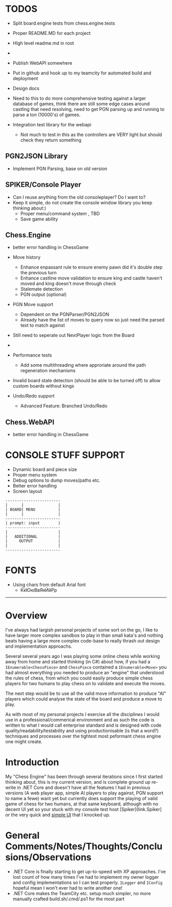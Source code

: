 ﻿# TODOS
* Split board.engine tests from chess.engine.tests
* Proper README.MD for each project
* HIgh level readme.md in root
* 
* Publish WebAPI somewhere
* Put in github and hook up to my teamcity for automated build and deployment
* Design docs

* Need to this to do more comprehensive testing against a larger database of games, think there are still some edge cases around castling that need resolving, need to get PGN parsing up and running to parse a ton (10000's) of games.

* Integration test library for the webapi
	* Not much to test in this as the controllers are VERY light but should check they return something

## PGN2JSON Library
* Implement PGN Parsing, base on old version

## SPIKER/Console Player
* Can I reuse anything from the old consoleplayer? Do I want to?
* Keep it simple, do not create the console window library you keep thinking about:)
	* Proper menu/command system , TBD
	* Save game ability



## Chess.Engine
* better error handling in ChessGame
* Move history
	* Enhance enpassant rule to ensure enemy pawn did it's double step the previous turn
	* Enhance castline move validation to ensure king and castle haven't moved and king doesn't move through check
	* Stalemate detection
	* PGN output (optional)
* PGN Move support
	* Dependent on the PGNParser/PGN2JSON
	* Already have the list of moves to query now so just need the parsed text to match against

* Still need to seperate out NextPlayer logic from the Board
* 

* Performance tests
	* Add some multithreading where approriate around the path regeneration mechanisms
* Invalid board state detection (should be able to be turned off) to allow custom boards without kings
* Undo/Redo support
	* Advanced Feature: Branched Undo/Redo

## Chess.WebAPI
* better error handling in ChessGame


# CONSOLE STUFF SUPPORT

* Dynamic board and piece size
* Proper menu system
*	Debug options to dump moves/paths etc.
* Better error handling
* Screen layout
```
------------------------
|      |               |
| BOARD| MENU          |
|      |               |
------------------------
| prompt: input        |
------------------------
|                      |
|   ADDITIONAL         |
|     OUTPUT           |
|                      |
------------------------
```



# FONTS
* Using chars from default Arial font
	* ЌќЮюВвЯяЍйРр

--------------------------------------------------------------------------------
# Overview
I've always had largish personal projects of some sort on the go, I like to have larger more complex sandbox to play in than small kata's and nothing beats having a large more complex code-base to really thrash out design and implementation approachs.

Several several years ago I was playing some online chess while working away from home and started thinking (in C#) about how, if you had a `IEnumerable<ChessPiece>` and `ChessPiece` contained a `IEnumerable<Move>` you had almost everything you needed to produce an "engine" that understood the rules of chess, from which you could easily produce simple chess players for two humans to play chess on to validate and execute the moves.

The next step would be to use all the valid move information to produce "AI" players which could analyse the state of the board and produce a move to play.

As with most of my personal projects I exercise all the disciplines I would use in a professional/commerical environment and as such the code is written to what I would call enterprise standard and is designed with code quality/readability/testability and using productionisable (is that a word?) techniques and processes over the tightest most peformant chess engine one might create.

# Introduction
My "Chess Engine" has been through several iterations since I first started thinking about, this is my current version, and is complete ground up re-write in .NET Core and doesn't have all the features I had in previous versions (A web player app, simple AI players to play against, PGN support to name a fewe) want yet but currently does support the playing of valid game of chess for two humans, at that same keyboard, although with no decent UI yet so your stuck with my console test host [Spiker](link.Spiker] or the very quick and [simple UI][link.chess.webapi.index.live] that I knocked up.

# General Comments/Notes/Thoughts/Conclusions/Observations

* .NET Core is finally starting to get up-to-speed with XP approaches. I've lost count of how many times I've had to implement my owner logger and config implementations so I can test properly. `ILogger` and `IConfig` hopeful mean I won't ever had to write another one!
* .NET Core makes the TeamCity etc. setup much simpler, no more manually crafted build.sh/.cmd/.ps1 for the most part


[link.chess.webapi.live]: http:xyz
[link.chess.webapi.index.live]: http:xyz
[link.Spiker]: http:todo


